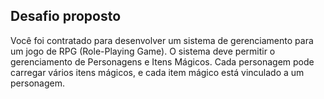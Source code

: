 ## Desafio proposto
Você foi contratado para desenvolver um sistema de gerenciamento para um jogo de RPG (Role-Playing Game).
O sistema deve permitir o gerenciamento de Personagens e Itens Mágicos.
Cada personagem pode carregar vários itens mágicos, e cada item mágico está vinculado a um personagem.
